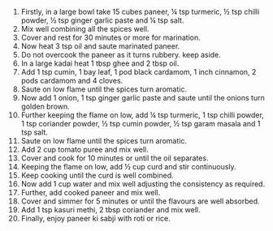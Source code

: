 1. Firstly, in a large bowl take 15 cubes paneer, ¼ tsp turmeric, ½ tsp chilli powder, ½ tsp ginger garlic paste and ¼ tsp salt.
2. Mix well combining all the spices well.
3. Cover and rest for 30 minutes or more for marination.
4. Now heat 3 tsp oil and saute marinated paneer.
5. Do not overcook the paneer as it turns rubbery. keep aside.
6. In a large kadai heat 1 tbsp ghee and 2 tbsp oil.
7. Add 1 tsp cumin, 1 bay leaf, 1 pod black cardamom, 1 inch cinnamon, 2 pods cardamom and 4 cloves.
8. Saute on low flame until the spices turn aromatic.
9. Now add 1 onion, 1 tsp ginger garlic paste and saute until the onions turn golden brown.
10. Further keeping the flame on low, add ¼ tsp turmeric, 1 tsp chilli powder, 1 tsp coriander powder, ½ tsp cumin powder, ½ tsp garam masala and 1 tsp salt.
11. Saute on low flame until the spices turn aromatic.
12. Add 2 cup tomato puree and mix well.
13. Cover and cook for 10 minutes or until the oil separates.
14. Keeping the flame on low, add ½ cup curd and stir continuously.
15. Keep cooking until the curd is well combined.
16. Now add 1 cup water and mix well adjusting the consistency as required.
17. Further, add cooked paneer and mix well.
18. Cover and simmer for 5 minutes or until the flavours are well absorbed.
19. Add 1 tsp kasuri methi, 2 tbsp coriander and mix well.
20. Finally, enjoy paneer ki sabji with roti or rice.